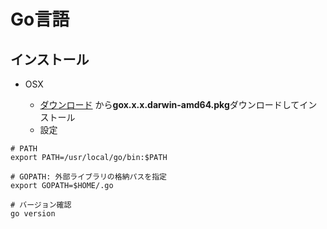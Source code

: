 # Go言語

## インストール

- OSX

  - [ダウンロード](https://golang.org/dl) から**gox.x.x.darwin-amd64.pkg**ダウンロードしてインストール
  - 設定

```
# PATH
export PATH=/usr/local/go/bin:$PATH

# GOPATH: 外部ライブラリの格納パスを指定
export GOPATH=$HOME/.go

# バージョン確認
go version
```


